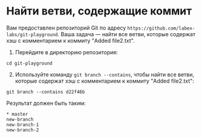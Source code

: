 # Найти ветви, содержащие коммит

Вам предоставлен репозиторий Git по адресу `https://github.com/labex-labs/git-playground`. Ваша задача — найти все ветви, которые содержат хэш с комментарием к коммиту "Added file2.txt".

1. Перейдите в директорию репозитория:

```shell
cd git-playground
```

2. Используйте команду `git branch --contains`, чтобы найти все ветви, которые содержат хэш с комментарием к коммиту "Added file2.txt":

```shell
git branch --contains d22f46b
```

Результат должен быть таким:

```shell
* master
new-branch
new-branch-1
new-branch-2
```
